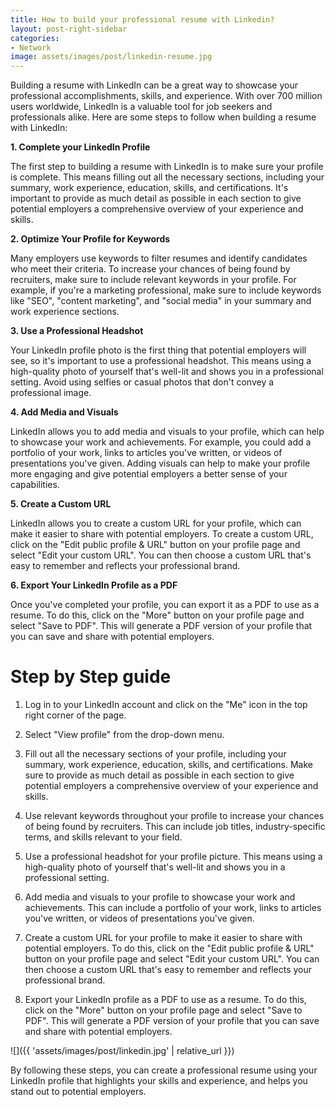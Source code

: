 ```yaml
---
title: How to build your professional resume with Linkedin?
layout: post-right-sidebar
categories:
- Network
image: assets/images/post/linkedin-resume.jpg
---
```


Building a resume with LinkedIn can be a great way to showcase your professional accomplishments, skills, and experience. With over 700 million users worldwide, LinkedIn is a valuable tool for job seekers and professionals alike. Here are some steps to follow when building a resume with LinkedIn:

**1. Complete your LinkedIn Profile**

The first step to building a resume with LinkedIn is to make sure your profile is complete. This means filling out all the necessary sections, including your summary, work experience, education, skills, and certifications. It's important to provide as much detail as possible in each section to give potential employers a comprehensive overview of your experience and skills.

**2. Optimize Your Profile for Keywords**

Many employers use keywords to filter resumes and identify candidates who meet their criteria. To increase your chances of being found by recruiters, make sure to include relevant keywords in your profile. For example, if you're a marketing professional, make sure to include keywords like "SEO", "content marketing", and "social media" in your summary and work experience sections.

**3. Use a Professional Headshot**

Your LinkedIn profile photo is the first thing that potential employers will see, so it's important to use a professional headshot. This means using a high-quality photo of yourself that's well-lit and shows you in a professional setting. Avoid using selfies or casual photos that don't convey a professional image.

**4. Add Media and Visuals**

LinkedIn allows you to add media and visuals to your profile, which can help to showcase your work and achievements. For example, you could add a portfolio of your work, links to articles you've written, or videos of presentations you've given. Adding visuals can help to make your profile more engaging and give potential employers a better sense of your capabilities.

**5. Create a Custom URL**

LinkedIn allows you to create a custom URL for your profile, which can make it easier to share with potential employers. To create a custom URL, click on the "Edit public profile & URL" button on your profile page and select "Edit your custom URL". You can then choose a custom URL that's easy to remember and reflects your professional brand.

**6. Export Your LinkedIn Profile as a PDF**

Once you've completed your profile, you can export it as a PDF to use as a resume. To do this, click on the "More" button on your profile page and select "Save to PDF". This will generate a PDF version of your profile that you can save and share with potential employers.

# Step by Step guide

1. Log in to your LinkedIn account and click on the "Me" icon in the top right corner of the page.

2. Select "View profile" from the drop-down menu.

3. Fill out all the necessary sections of your profile, including your summary, work experience, education, skills, and certifications. Make sure to provide as much detail as possible in each section to give potential employers a comprehensive overview of your experience and skills.

4. Use relevant keywords throughout your profile to increase your chances of being found by recruiters. This can include job titles, industry-specific terms, and skills relevant to your field.

5. Use a professional headshot for your profile picture. This means using a high-quality photo of yourself that's well-lit and shows you in a professional setting.

6. Add media and visuals to your profile to showcase your work and achievements. This can include a portfolio of your work, links to articles you've written, or videos of presentations you've given.

7. Create a custom URL for your profile to make it easier to share with potential employers. To do this, click on the "Edit public profile & URL" button on your profile page and select "Edit your custom URL". You can then choose a custom URL that's easy to remember and reflects your professional brand.

8. Export your LinkedIn profile as a PDF to use as a resume. To do this, click on the "More" button on your profile page and select "Save to PDF". This will generate a PDF version of your profile that you can save and share with potential employers.

![]({{ 'assets/images/post/linkedin.jpg' | relative_url }})

By following these steps, you can create a professional resume using your LinkedIn profile that highlights your skills and experience, and helps you stand out to potential employers.
